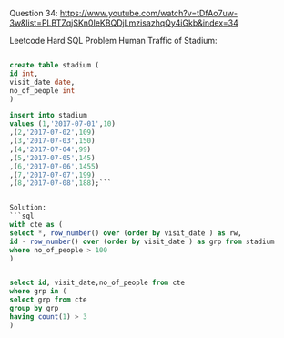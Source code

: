 Question 34:
https://www.youtube.com/watch?v=tDfAo7uw-3w&list=PLBTZqjSKn0IeKBQDjLmzisazhqQy4iGkb&index=34

Leetcode Hard SQL Problem Human Traffic of Stadium: 
```sql

create table stadium (
id int,
visit_date date,
no_of_people int
)

insert into stadium
values (1,'2017-07-01',10)
,(2,'2017-07-02',109)
,(3,'2017-07-03',150)
,(4,'2017-07-04',99)
,(5,'2017-07-05',145)
,(6,'2017-07-06',1455)
,(7,'2017-07-07',199)
,(8,'2017-07-08',188);```


Solution: 
```sql
with cte as (
select *, row_number() over (order by visit_date ) as rw,
id - row_number() over (order by visit_date ) as grp from stadium
where no_of_people > 100
)


select id, visit_date,no_of_people from cte
where grp in (
select grp from cte
group by grp
having count(1) > 3
)
```